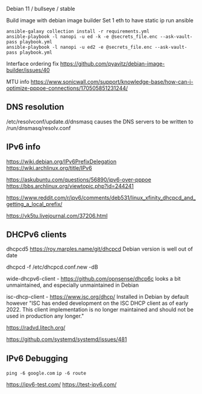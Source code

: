 Debian 11 / bullseye / stable

Build image with debian image builder
Set 1 eth to have static ip
run ansible


```
ansible-galaxy collection install -r requirements.yml
ansible-playbook -l nanopi -u ed -k -e @secrets_file.enc --ask-vault-pass playbook.yml
ansible-playbook -l nanopi -u ed2 -e @secrets_file.enc --ask-vault-pass playbook.yml 
```

Interface ordering fix
https://github.com/pyavitz/debian-image-builder/issues/40

MTU info
https://www.sonicwall.com/support/knowledge-base/how-can-i-optimize-pppoe-connections/170505851231244/

## DNS resolution
/etc/resolvconf/update.d/dnsmasq causes the DNS servers to be written to /run/dnsmasq/resolv.conf 

## IPv6 info

https://wiki.debian.org/IPv6PrefixDelegation
https://wiki.archlinux.org/title/IPv6

https://askubuntu.com/questions/56890/ipv6-over-pppoe
https://bbs.archlinux.org/viewtopic.php?id=244241

https://www.reddit.com/r/ipv6/comments/deb531/linux_xfinity_dhcpcd_and_getting_a_local_prefix/

https://vk5tu.livejournal.com/37206.html

## DHCPv6 clients

dhcpcd5 https://roy.marples.name/git/dhcpcd Debian version is well out of date

dhcpcd -f /etc/dhcpcd.conf.new -dB


wide-dhcpv6-client - https://github.com/opnsense/dhcp6c looks a bit unmaintained, and especially unmaintained in Debian

isc-dhcp-client - https://www.isc.org/dhcp/ Installed in Debian by default however "ISC has ended development on the ISC DHCP client as of early 2022. This client implementation is no longer maintained and should not be used in production any longer."

https://radvd.litech.org/

https://github.com/systemd/systemd/issues/481

## IPv6 Debugging
`ping -6 google.com`
`ip -6 route`

https://ipv6-test.com/
https://test-ipv6.com/